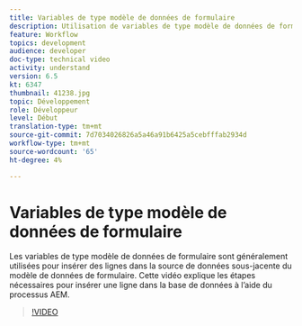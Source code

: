 ```yaml
---
title: Variables de type modèle de données de formulaire
description: Utilisation de variables de type modèle de données de formulaire dans un processus AEM.
feature: Workflow
topics: development
audience: developer
doc-type: technical video
activity: understand
version: 6.5
kt: 6347
thumbnail: 41238.jpg
topic: Développement
role: Développeur
level: Début
translation-type: tm+mt
source-git-commit: 7d7034026826a5a46a91b6425a5cebfffab2934d
workflow-type: tm+mt
source-wordcount: '65'
ht-degree: 4%

---
```



# Variables de type modèle de données de formulaire

Les variables de type modèle de données de formulaire sont généralement utilisées pour insérer des lignes dans la source de données sous-jacente du modèle de données de formulaire. Cette vidéo explique les étapes nécessaires pour insérer une ligne dans la base de données à l’aide du processus AEM.



>[!VIDEO](https://video.tv.adobe.com/v/41238/quality=9&learn=on)
